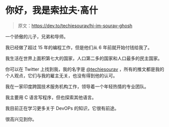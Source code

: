 # 你好，我是索拉夫·高什

> 原文：<https://dev.to/techiesourav/hi-im-sourav-ghosh>

一个骄傲的儿子，兄弟和导师。

我已经做了超过 15 年的编程工作，但是他们从 6 年前就开始付钱给我了。

我生活在世界上面积第七大的国家，人口第二多的国家和人口最多的民主国家。

你可以在 Twitter 上找到我，我的名字是 [@techiesourav](https://twitter.com/techiesourav) ，所有的推文都是我的个人观点，它们与我的雇主无关，也没有得到他的认可。

我在一家印度跨国技术服务机构工作，领导着一个年轻热情的专业团队。

我主要用 C 语言写程序，但也探索其他语言。

我目前正在学习更多关于 DevOPs 的知识，它很有前途。

很高兴见到你。
